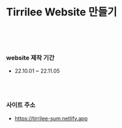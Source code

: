 # Tirrilee Website 만들기

<br>
<br>
<br>

### website 제작 기간

- 22.10.01 ~ 22.11.05

<br>
<br>

### 사이트 주소

- https://tirrilee-sum.netlify.app
